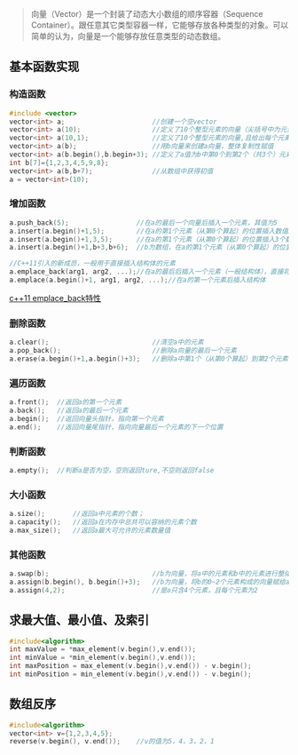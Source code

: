 > 向量（Vector）是一个封装了动态大小数组的顺序容器（Sequence Container）。跟任意其它类型容器一样，它能够存放各种类型的对象。可以简单的认为，向量是一个能够存放任意类型的动态数组。

## 基本函数实现
### 构造函数
```c++
#include <vector>
vector<int> a;                      //创建一个空vector
vector<int> a(10);                  //定义了10个整型元素的向量（尖括号中为元素类型名，它可以是任何合法的数据类型），但没有给出初值，其值是不确定的。
vector<int> a(10,1);                //定义了10个整型元素的向量,且给出每个元素的初值为1
vector<int> a(b);                   //用b向量来创建a向量，整体复制性赋值
vector<int> a(b.begin(),b.begin+3); //定义了a值为b中第0个到第2个（共3个）元素
int b[7]={1,2,3,4,5,9,8};
vector<int> a(b,b+7);               //从数组中获得初值
a = vector<int>(10);
```

### 增加函数
```c++
a.push_back(5);                 //在a的最后一个向量后插入一个元素，其值为5
a.insert(a.begin()+1,5);        //在a的第1个元素（从第0个算起）的位置插入数值5，如a为1,2,3,4，插入元素后为1,5,2,3,4
a.insert(a.begin()+1,3,5);      //在a的第1个元素（从第0个算起）的位置插入3个数，其值都为5
a.insert(a.begin()+1,b+3,b+6);  //b为数组，在a的第1个元素（从第0个算起）的位置插入b的第3个元素到第5个元素（不包括b+6），如b为1,2,3,4,5,9,8，插入元素后为1,4,5,9,2,3,4,5,9,8

//C++11引入的新成员，一般用于直接插入结构体的元素
a.emplace_back(arg1, arg2, ...);//在a的最后后插入一个元素（一般结构体），直接将参数转发到构造函数
a.emplace(a.begin()+1, arg1, arg2, ...);//在a的第一个元素后插入结构体
```

[c++11 emplace_back特性](https://zh.cppreference.com/w/cpp/container/vector/emplace_back)

### 删除函数

```c++
a.clear();                          //清空a中的元素
a.pop_back();                       //删除a向量的最后一个元素
a.erase(a.begin()+1,a.begin()+3);   //删除a中第1个（从第0个算起）到第2个元素，
```

### 遍历函数
```c++
a.front();  //返回a的第一个元素
a.back();   //返回a的最后一个元素
a.begin();  //返回向量头指针，指向第一个元素
a.end();    //返回向量尾指针，指向向量最后一个元素的下一个位置
```

### 判断函数
```c++
a.empty();  //判断a是否为空，空则返回ture,不空则返回false
```

### 大小函数
```c++
a.size();       //返回a中元素的个数；
a.capacity();   //返回a在内存中总共可以容纳的元素个数
a.max_size();   //返回a最大可允许的元素数量值
```
### 其他函数
```c++
a.swap(b);                          //b为向量，将a中的元素和b中的元素进行整体性交换
a.assign(b.begin(), b.begin()+3);   //b为向量，将b的0~2个元素构成的向量赋给a
a.assign(4,2);                      //是a只含4个元素，且每个元素为2
```
## 求最大值、最小值、及索引
```c++
#include<algorithm>
int maxValue = *max_element(v.begin(),v.end()); 
int minValue = *min_element(v.begin(),v.end());
int maxPosition = max_element(v.begin(),v.end()) - v.begin(); 
int minPosition = min_element(v.begin(),v.end()) - v.begin();
```

## 数组反序
```c++
#include<algorithm>
vector<int> v={1,2,3,4,5};
reverse(v.begin(), v.end());    //v的值为5，4，3，2，1
```

